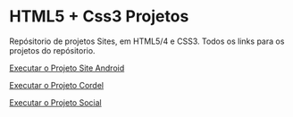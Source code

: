 # HTML5 + Css3 Projetos
 Repósitorio de projetos Sites, em HTML5/4 e CSS3.
Todos os links para os projetos do repósitorio.

<a href="https://maguiarp.github.io/Projetos-Sites-/ProjetoSiteAndroid/android.html"> Executar o Projeto Site Android </a>

<a href="https://maguiarp.github.io/Projetos-Sites-/ProjetoSiteCordel/cordelmoderno.html" > Executar o Projeto Cordel </a>

<a href="https://maguiarp.github.io/Projetos-Sites-/ProjetoSiteSocial/social.html" > Executar o Projeto Social </a>
